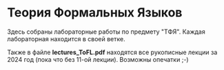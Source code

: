 # Теория Формальных Языков
Здесь собраны лабораторные работы по предмету "ТФЯ".
Каждая лабораторная находится в своей ветке.

Также в файле **lectures_ToFL.pdf** находятся все рукописные лекции за 2024 год (пока что без 11-ой лекции). Возможны опечатки ;-)


